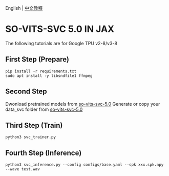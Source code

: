 English | [中文教程](https://github.com/flyingblackshark/jax-so-vits-svc-5.0/blob/Main-5/README_zh_cn.md)
# SO-VITS-SVC 5.0 IN JAX
The following tutorials are for Google TPU v2-8/v3-8

## First Step (Prepare)
	pip install -r requirements.txt
	sudo apt install -y libsndfile1 ffmpeg
## Second Step
Dwonload pretrained models from [so-vits-svc-5.0](https://github.com/PlayVoice/so-vits-svc-5.0)
Generate or copy your data_svc folder from [so-vits-svc-5.0](https://github.com/PlayVoice/so-vits-svc-5.0)
## Third Step (Train)
	python3 svc_trainer.py
## Fourth Step (Inference)
	python3 svc_inference.py --config configs/base.yaml --spk xxx.spk.npy --wave test.wav